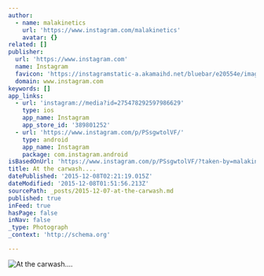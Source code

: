 ```yaml
---
author:
  - name: malakinetics
    url: 'https://www.instagram.com/malakinetics'
    avatar: {}
related: []
publisher:
  url: 'https://www.instagram.com'
  name: Instagram
  favicon: 'https://instagramstatic-a.akamaihd.net/bluebar/e20554e/images/ico/favicon.ico'
  domain: www.instagram.com
keywords: []
app_links:
  - url: 'instagram://media?id=275478292597986629'
    type: ios
    app_name: Instagram
    app_store_id: '389801252'
  - url: 'https://www.instagram.com/p/PSsgwtolVF/'
    type: android
    app_name: Instagram
    package: com.instagram.android
isBasedOnUrl: 'https://www.instagram.com/p/PSsgwtolVF/?taken-by=malakinetics'
title: At the carwash....
datePublished: '2015-12-08T02:21:19.015Z'
dateModified: '2015-12-08T01:51:56.213Z'
sourcePath: _posts/2015-12-07-at-the-carwash.md
published: true
inFeed: true
hasPage: false
inNav: false
_type: Photograph
_context: 'http://schema.org'

---
```

![At the carwash&period;&period;&period;&period;](https://scontent.cdninstagram.com/hphotos-xfa1/t51.2885-15/e15/11098351_758279207620136_1432262269_n.jpg)